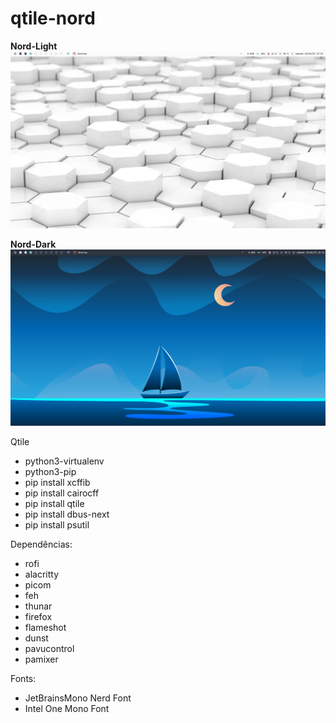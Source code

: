 # qtile-nord

**Nord-Light**
![Nord-Light](/preview/preview-light.png)

**Nord-Dark**
![Nord-Dark](/preview/preview-dark.png)

Qtile
* python3-virtualenv
* python3-pip
* pip install xcffib
* pip install cairocff
* pip install qtile
* pip install dbus-next
* pip install psutil



Dependências:
* rofi
* alacritty
* picom
* feh
* thunar
* firefox
* flameshot
* dunst
* pavucontrol
* pamixer

Fonts:
* JetBrainsMono Nerd Font
* Intel One Mono Font

